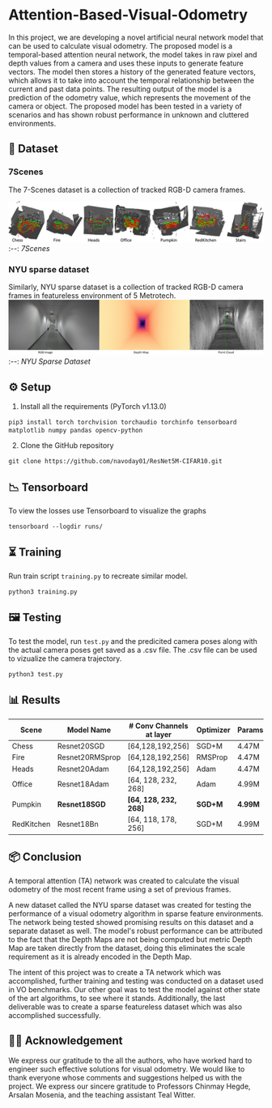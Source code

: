 # Attention-Based-Visual-Odometry

In this project, we are developing a novel artificial neural network model that can be used to calculate visual odometry. The proposed model is a temporal-based attention neural network, the model takes in raw pixel and depth values from a camera and uses these inputs to generate feature vectors. The model then stores a history of the generated feature vectors, which allows it to take into account the temporal relationship between the current and past data points. 
The resulting output of the model is a prediction of the odometry value, which represents the movement of the camera or object. 
The proposed model has been tested in a variety of scenarios and has shown robust performance in unknown and cluttered environments.

## 💽 Dataset
### 7Scenes
The 7-Scenes dataset is a collection of tracked RGB-D camera frames.

 ![Alt text](assets/7-scenes-7-scenes-overview.png)
 :--:
  *7Scenes* 

### NYU sparse dataset
Similarly, NYU sparse dataset is a collection of tracked RGB-D camera frames in featureless environment of 5 Metrotech.
 ![Alt text](assets/NYC-sparse-dataset.png)
 :--:
  *NYU Sparse Dataset* 

## ⚙️ Setup

1. Install all the requirements (PyTorch v1.13.0)
```shell
pip3 install torch torchvision torchaudio torchinfo tensorboard matplotlib numpy pandas opencv-python 
```
2. Clone the GitHub repository
```shell
git clone https://github.com/navoday01/ResNet5M-CIFAR10.git
```

## 📉 Tensorboard
To view the losses use Tensorboard to visualize the graphs
```shell
tensorboard --logdir runs/
```

## ⏳ Training
Run train script `training.py` to recreate similar model.
```shell
python3 training.py
```
## 🖼 Testing

 To test the model, run `test.py` and the predicited camera poses along with the actual camera poses get saved as a .csv file. The .csv file can be used to vizualize the camera trajectory.
```shell
python3 test.py
```


## 📊 Results
| Scene |    Model Name    |  # Conv Channels at layer  |  Optimizer  |  Params  |  Test Acc  |  File Link  |
|--------|------------------|----------------------------|------------ |----------|-------------|-------------|
|  Chess |  Resnet20SGD     |     [64,128,192,256]       |    SGD+M    |   4.47M  |  93.32%     | [LINK](https://github.com/navoday01/ResNet5M-CIFAR10/blob/main/models/weights/Resnet20SGD.pt)            |
|  Fire  |  Resnet20RMSprop |     [64,128,192,256]       |    RMSProp  |   4.47M  |  89.13%     | [LINK](https://github.com/navoday01/ResNet5M-CIFAR10/blob/main/models/weights/ResnetRMSProp.pt)                    |
|  Heads |  Resnet20Adam    |     [64,128,192,256]       |    Adam     |   4.47M  |  93.05%     |  -          |
| Office |  Resnet18Adam    |     [64, 128, 232, 268]    |    Adam     |   4.99M  |  81.03%     |  [LINK](https://github.com/navoday01/ResNet5M-CIFAR10/blob/main/models/weights/Resnet18Adam.pt)                   |
| Pumpkin|  **Resnet18SGD**     |     **[64, 128, 232, 268]**    |    **SGD+M**   |   **4.99M**  |  **95.55%**     | [**LINK**](https://github.com/navoday01/ResNet5M-CIFAR10/blob/main/models/weights/Resnet18SGD.pt)                     |
|RedKitchen|  Resnet18Bn      |     [64, 118, 178, 256]    |    SGD+M    |   4.99M  |  91.97%     |  [LINK](https://github.com/navoday01/ResNet5M-CIFAR10/blob/main/models/weights/ResnetBn.pt)                   |

## 📦 Conclusion

A temporal attention (TA) network was created to calculate the visual odometry of the most recent frame using a set of previous frames.

A new dataset called the NYU sparse dataset was created for testing the performance of a visual odometry algorithm in sparse feature environments. The network being tested showed promising results on this dataset and a separate dataset as well. The model's robust performance can be attributed to the fact that the Depth Maps are not being computed but metric Depth Map are taken directly from the dataset, doing this eliminates the scale requirement as it is already encoded in the Depth Map. 

The intent of this project was to create a TA network which was accomplished, further training and testing was conducted on a dataset used in VO benchmarks. Our other goal was to test the model against other state of the art algorithms, to see where it stands. Additionally, the last deliverable was to create a sparse featureless dataset which was also accomplished successfully.

## 👩‍⚖️ Acknowledgement

We express our gratitude to the all the authors, who have worked hard to engineer such effective solutions for visual odometry. We would like to thank everyone whose comments and suggestions helped us with the project. We express our sincere gratitude to Professors Chinmay Hegde, Arsalan Mosenia, and the teaching assistant Teal Witter. 
